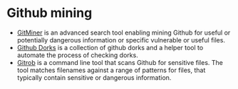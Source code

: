 # Github mining


* [GitMiner](https://github.com/UnkL4b/GitMiner) is an advanced search tool enabling mining Github for useful or potentially dangerous information or specific vulnerable or useful files.
* [Github Dorks](https://github.com/techgaun/github-dorks) is a collection of github dorks and a helper tool to automate the process of checking dorks.
* [Gitrob](https://github.com/michenriksen/gitrob) is a command line tool that scans Github for sensitive files. The tool matches filenames against a range of patterns for files, that typically contain sensitive or dangerous information.
